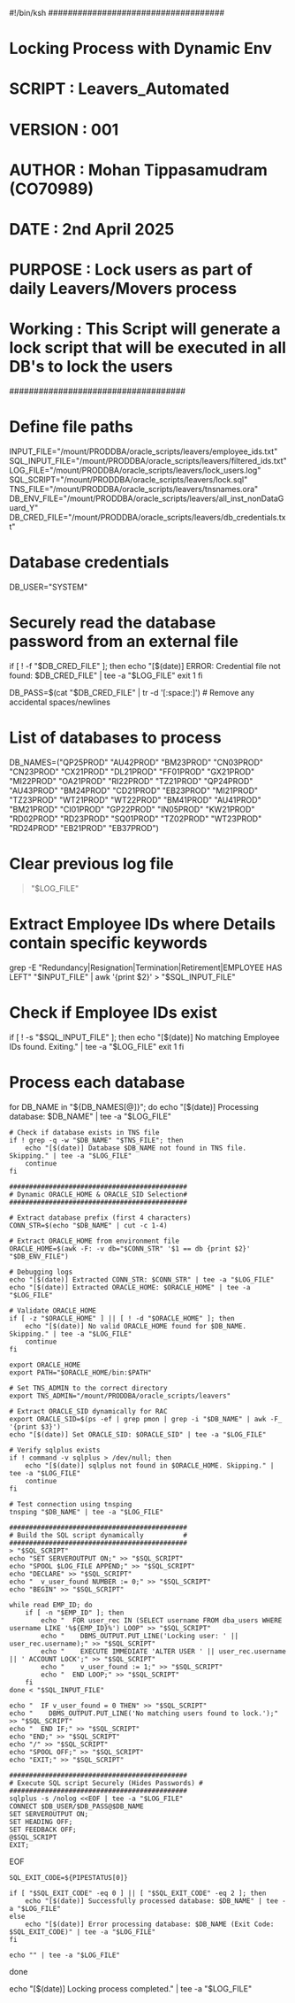 #!/bin/ksh
####################################
# Locking Process with Dynamic Env #
# SCRIPT : Leavers_Automated
# VERSION : 001
# AUTHOR : Mohan Tippasamudram (CO70989)
# DATE : 2nd April 2025
# PURPOSE : Lock users as part of daily Leavers/Movers process
# Working : This Script will generate a lock script that will be executed in all DB's to lock the users
####################################

# Define file paths
INPUT_FILE="/mount/PRODDBA/oracle_scripts/leavers/employee_ids.txt"
SQL_INPUT_FILE="/mount/PRODDBA/oracle_scripts/leavers/filtered_ids.txt"
LOG_FILE="/mount/PRODDBA/oracle_scripts/leavers/lock_users.log"
SQL_SCRIPT="/mount/PRODDBA/oracle_scripts/leavers/lock.sql"
TNS_FILE="/mount/PRODDBA/oracle_scripts/leavers/tnsnames.ora"
DB_ENV_FILE="/mount/PRODDBA/oracle_scripts/leavers/all_inst_nonDataGuard_Y"
DB_CRED_FILE="/mount/PRODDBA/oracle_scripts/leavers/db_credentials.txt"

# Database credentials
DB_USER="SYSTEM"

# Securely read the database password from an external file
if [ ! -f "$DB_CRED_FILE" ]; then
    echo "[$(date)] ERROR: Credential file not found: $DB_CRED_FILE" | tee -a "$LOG_FILE"
    exit 1
fi

DB_PASS=$(cat "$DB_CRED_FILE" | tr -d '[:space:]')  # Remove any accidental spaces/newlines

# List of databases to process
DB_NAMES=("QP25PROD" "AU42PROD" "BM23PROD" "CN03PROD" "CN23PROD" "CX21PROD" "DL21PROD" "FF01PROD" "GX21PROD" "MI22PROD" "OA21PROD" "RI22PROD" "TZ21PROD" "QP24PROD" "AU43PROD" "BM24PROD" "CD21PROD" "EB23PROD" "MI21PROD" "TZ23PROD" "WT21PROD" "WT22PROD" "BM41PROD" "AU41PROD" "BM21PROD" "CI01PROD" "GP22PROD" "IN05PROD" "KW21PROD" "RD02PROD" "RD23PROD" "SQ01PROD" "TZ02PROD" "WT23PROD" "RD24PROD" "EB21PROD" "EB37PROD")

# Clear previous log file
> "$LOG_FILE"

# Extract Employee IDs where Details contain specific keywords
grep -E "Redundancy|Resignation|Termination|Retirement|EMPLOYEE HAS LEFT" "$INPUT_FILE" | awk '{print $2}' > "$SQL_INPUT_FILE"

# Check if Employee IDs exist
if [ ! -s "$SQL_INPUT_FILE" ]; then
    echo "[$(date)] No matching Employee IDs found. Exiting." | tee -a "$LOG_FILE"
    exit 1
fi

# Process each database
for DB_NAME in "${DB_NAMES[@]}"; do
    echo "[$(date)] Processing database: $DB_NAME" | tee -a "$LOG_FILE"

    # Check if database exists in TNS file
    if ! grep -q -w "$DB_NAME" "$TNS_FILE"; then
        echo "[$(date)] Database $DB_NAME not found in TNS file. Skipping." | tee -a "$LOG_FILE"
        continue
    fi

    #############################################
    # Dynamic ORACLE_HOME & ORACLE_SID Selection#
    #############################################

    # Extract database prefix (first 4 characters)
    CONN_STR=$(echo "$DB_NAME" | cut -c 1-4)

    # Extract ORACLE_HOME from environment file
    ORACLE_HOME=$(awk -F: -v db="$CONN_STR" '$1 == db {print $2}' "$DB_ENV_FILE")

    # Debugging logs
    echo "[$(date)] Extracted CONN_STR: $CONN_STR" | tee -a "$LOG_FILE"
    echo "[$(date)] Extracted ORACLE_HOME: $ORACLE_HOME" | tee -a "$LOG_FILE"

    # Validate ORACLE_HOME
    if [ -z "$ORACLE_HOME" ] || [ ! -d "$ORACLE_HOME" ]; then
        echo "[$(date)] No valid ORACLE_HOME found for $DB_NAME. Skipping." | tee -a "$LOG_FILE"
        continue
    fi

    export ORACLE_HOME
    export PATH="$ORACLE_HOME/bin:$PATH"

    # Set TNS_ADMIN to the correct directory
    export TNS_ADMIN="/mount/PRODDBA/oracle_scripts/leavers"

    # Extract ORACLE_SID dynamically for RAC
    export ORACLE_SID=$(ps -ef | grep pmon | grep -i "$DB_NAME" | awk -F_ '{print $3}')
    echo "[$(date)] Set ORACLE_SID: $ORACLE_SID" | tee -a "$LOG_FILE"

    # Verify sqlplus exists
    if ! command -v sqlplus > /dev/null; then
        echo "[$(date)] sqlplus not found in $ORACLE_HOME. Skipping." | tee -a "$LOG_FILE"
        continue
    fi

    # Test connection using tnsping
    tnsping "$DB_NAME" | tee -a "$LOG_FILE"

    #############################################
    # Build the SQL script dynamically          #
    #############################################
    > "$SQL_SCRIPT"
    echo "SET SERVEROUTPUT ON;" >> "$SQL_SCRIPT"
    echo "SPOOL $LOG_FILE APPEND;" >> "$SQL_SCRIPT"
    echo "DECLARE" >> "$SQL_SCRIPT"
    echo "  v_user_found NUMBER := 0;" >> "$SQL_SCRIPT"
    echo "BEGIN" >> "$SQL_SCRIPT"

    while read EMP_ID; do
        if [ -n "$EMP_ID" ]; then
            echo "  FOR user_rec IN (SELECT username FROM dba_users WHERE username LIKE '%${EMP_ID}%') LOOP" >> "$SQL_SCRIPT"
            echo "    DBMS_OUTPUT.PUT_LINE('Locking user: ' || user_rec.username);" >> "$SQL_SCRIPT"
            echo "    EXECUTE IMMEDIATE 'ALTER USER ' || user_rec.username || ' ACCOUNT LOCK';" >> "$SQL_SCRIPT"
            echo "    v_user_found := 1;" >> "$SQL_SCRIPT"
            echo "  END LOOP;" >> "$SQL_SCRIPT"
        fi
    done < "$SQL_INPUT_FILE"

    echo "  IF v_user_found = 0 THEN" >> "$SQL_SCRIPT"
    echo "    DBMS_OUTPUT.PUT_LINE('No matching users found to lock.');" >> "$SQL_SCRIPT"
    echo "  END IF;" >> "$SQL_SCRIPT"
    echo "END;" >> "$SQL_SCRIPT"
    echo "/" >> "$SQL_SCRIPT"
    echo "SPOOL OFF;" >> "$SQL_SCRIPT"
    echo "EXIT;" >> "$SQL_SCRIPT"

    #############################################
    # Execute SQL script Securely (Hides Passwords) #
    #############################################
    sqlplus -s /nolog <<EOF | tee -a "$LOG_FILE"
    CONNECT $DB_USER/$DB_PASS@$DB_NAME
    SET SERVEROUTPUT ON;
    SET HEADING OFF;
    SET FEEDBACK OFF;
    @$SQL_SCRIPT
    EXIT;
EOF

    SQL_EXIT_CODE=${PIPESTATUS[0]}

    if [ "$SQL_EXIT_CODE" -eq 0 ] || [ "$SQL_EXIT_CODE" -eq 2 ]; then
        echo "[$(date)] Successfully processed database: $DB_NAME" | tee -a "$LOG_FILE"
    else
        echo "[$(date)] Error processing database: $DB_NAME (Exit Code: $SQL_EXIT_CODE)" | tee -a "$LOG_FILE"
    fi

    echo "" | tee -a "$LOG_FILE"
done

echo "[$(date)] Locking process completed." | tee -a "$LOG_FILE"
